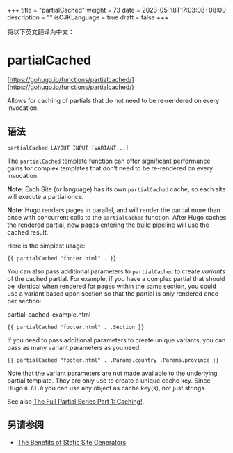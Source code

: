 +++
title = "partialCached"
weight = 73
date = 2023-05-18T17:03:08+08:00
description = ""
isCJKLanguage = true
draft = false
+++

将以下英文翻译为中文：
# partialCached

[https://gohugo.io/functions/partialcached/](https://gohugo.io/functions/partialcached/)

Allows for caching of partials that do not need to be re-rendered on every invocation.

## 语法

```
partialCached LAYOUT INPUT [VARIANT...]
```

The `partialCached` template function can offer significant performance gains for complex templates that don’t need to be re-rendered on every invocation.

**Note:** Each Site (or language) has its own `partialCached` cache, so each site will execute a partial once.

**Note**: Hugo renders pages in parallel, and will render the partial more than once with concurrent calls to the `partialCached` function. After Hugo caches the rendered partial, new pages entering the build pipeline will use the cached result.

Here is the simplest usage:

```go-html-template
{{ partialCached "footer.html" . }}
```

You can also pass additional parameters to `partialCached` to create *variants* of the cached partial. For example, if you have a complex partial that should be identical when rendered for pages within the same section, you could use a variant based upon section so that the partial is only rendered once per section:

partial-cached-example.html



```go-html-template
{{ partialCached "footer.html" . .Section }}
```

If you need to pass additional parameters to create unique variants, you can pass as many variant parameters as you need:

```go-html-template
{{ partialCached "footer.html" . .Params.country .Params.province }}
```

Note that the variant parameters are not made available to the underlying partial template. They are only use to create a unique cache key. Since Hugo `0.61.0` you can use any object as cache key(s), not just strings.

See also [The Full Partial Series Part 1: Caching!](https://regisphilibert.com/blog/2019/12/hugo-partial-series-part-1-caching-with-partialcached/).

## 另请参阅

- [The Benefits of Static Site Generators](https://gohugo.io/about/benefits/)
